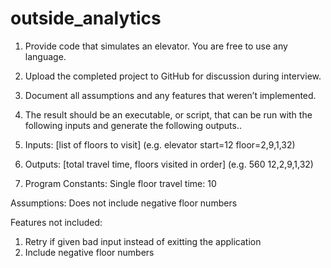 # outside_analytics
1. Provide code that simulates an elevator. You are free to use any language.
2. Upload the completed project to GitHub for discussion during interview.
3. Document all assumptions and any features that weren’t implemented.
4. The result should be an executable, or script, that can be run with the following inputs and generate the following outputs..

1. Inputs: [list of floors to visit] (e.g. elevator start=12 floor=2,9,1,32)
2. Outputs: [total travel time, floors visited in order] (e.g. 560 12,2,9,1,32)
3. Program Constants: Single floor travel time: 10

Assumptions:
Does not include negative floor numbers

Features not included:
1. Retry if given bad input instead of exitting the application
2. Include negative floor numbers
